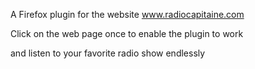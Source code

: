 A Firefox plugin for the website www.radiocapitaine.com

Click on the web page once to enable the plugin to work

and listen to your favorite radio show endlessly
